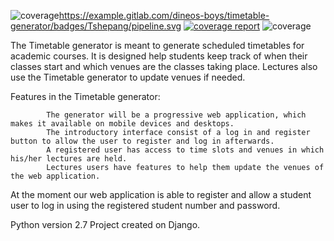 ![coverage](https://gitlab.com/gitlab-org/gitlab-ce/badges/master/coverage.svg?job=coverage)https://example.gitlab.com/dineos-boys/timetable-generator/badges/Tshepang/pipeline.svg
[![coverage report](https://gitlab.com/dineos-boys/timetable-generator/badges/master/coverage.svg)](https://gitlab.com/dineos/timetable-generators-boy/commits/master)
![coverage](https://gitlab.com/gitlab-org/gitlab-ce/badges/Tshepang/coverage.svg?job=coverage)



The Timetable  generator is meant to generate scheduled timetables for academic courses.
It is designed help students keep track of when their classes start and which venues are the classes taking place. 
Lectures also use the Timetable generator to update venues if needed.

Features in the Timetable generator:

            The generator will be a progressive web application, which makes it available on mobile devices and desktops. 
            The introductory interface consist of a log in and register button to allow the user to register and log in afterwards.
            A registered user has access to time slots and venues in which his/her lectures are held.
            Lectures users have features to help them update the venues of the web application.

At the moment our web application is able to register and allow a student user to log in  using the registered  student number and password.

Python version 2.7
Project created on Django.